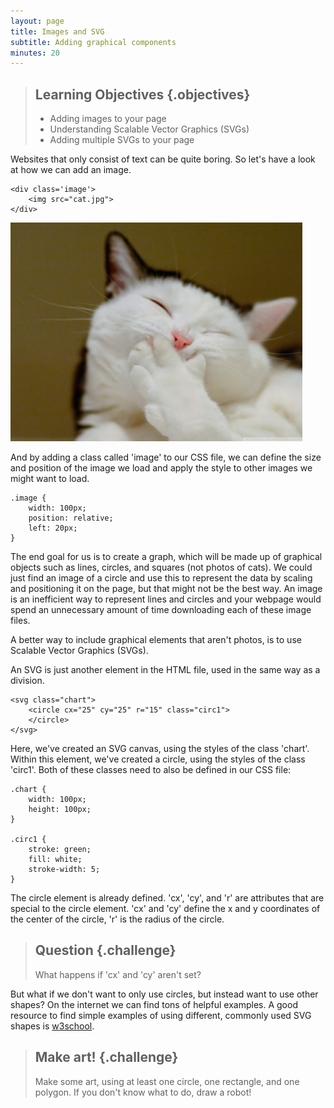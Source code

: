 ```yaml
---
layout: page
title: Images and SVG
subtitle: Adding graphical components
minutes: 20
---
```


> ## Learning Objectives {.objectives}
>
> * Adding images to your page
> * Understanding Scalable Vector Graphics (SVGs) 
> * Adding multiple SVGs to your page

Websites that only consist of text can be quite boring. So let's have a look at how
we can add an image. 

~~~{.html}
<div class='image'>
	<img src="cat.jpg">
</div>
~~~
<img src="code/cat.jpg" style="height:350px">

And by adding a class called 'image' to our CSS file, we can define the size and 
position of the image we load and apply the style to other images we might want to load. 

~~~{.css}
.image {
	width: 100px;
	position: relative;
	left: 20px;
}
~~~

The end goal for us is to create a graph, which will be made up of graphical 
objects such as lines, circles, and squares (not photos of cats). 
We could just find an image of a circle and use this to represent the data by 
scaling and positioning it on the page, but that might not be the best way. 
An image is an inefficient way to represent lines and circles and your webpage 
would spend an unnecessary amount of time downloading each of these image files. 

A better way to include graphical elements that aren't photos, is to use Scalable 
Vector Graphics (SVGs).

An SVG is just another element in the HTML file, used in the same way as a division.

~~~{.html}
<svg class="chart">
 	<circle cx="25" cy="25" r="15" class="circ1">
 	</circle>
</svg>
~~~

Here, we've created an SVG canvas, using the styles of the class 'chart'.
Within this element, we've created a circle, using the styles of the class 'circ1'.
Both of these classes need to also be defined in our CSS file:

~~~{.css}
.chart {
	width: 100px;
	height: 100px;
}

.circ1 {
	stroke: green; 
	fill: white;
	stroke-width: 5;
}
~~~

The circle element is already defined. 'cx', 'cy', and 'r' are attributes that
are special to the circle element. 'cx' and 'cy' define the x and y coordinates of 
the center of the circle, 'r' is the radius of the circle. 

> ## Question {.challenge}
>
> What happens if 'cx' and 'cy' aren't set?

But what if we don't want to only use circles, but instead want to use other shapes?
On the internet we can find tons of helpful examples. A good resource to 
find simple examples of using different, commonly used SVG shapes is 
[w3school](http://www.w3schools.com/svg/default.asp). 

> ## Make art! {.challenge}
>
> Make some art, using at least one circle, one rectangle, and one polygon.
> If you don't know what to do, draw a robot! 
